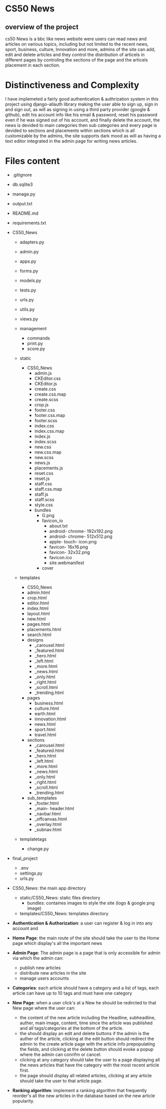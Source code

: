 # CS50 News  

## overview of the project
cs50 News is a bbc like news website were users can read news and articles on various topics, including but not limited to the recent news, sport, business, culture, Innovation and more, admins of the site can add, edit and delete articles and they control the distribution of articels in different pages by controling the sections of the page and the articels placement in each section.

# Distinctiveness and Complexity
I have implemeted a fairly good authentication & authrization system in this project using django-allauth library making the user able to sign up, sign in and sign out, as will as signing in using a third party provider (google & github), edit his account info like his email & password, reset his password even if he was signed out of his account, and finally delete the account, the news is devided to main categories then sub categories and every page is devided to sections and placements within sections which is all customizable by the admins, the site supports dark mood as will as having a text editor integrated in the admin page for writing news articles.

# Files content
- .gitignore
- db.sqlite3
- manage.py
- output.txt
- README.md
- requirements.txt
- CS50_News
    - adapters.py
    - admin.py
    - apps.py
    - forms.py
    - models.py
    - tests.py
    - urls.py
    - utils.py
    - views.py
    - management
        - commands
        - print.py
        - score.py
             
    - static
        - CS50_News
            - admin.js
            - CKEditor.css
            - CKEditor.js
            - create.css
            - create.css.map
            - create.scss
            - crop.js
            - footer.css
            - footer.css.map
            - footer.scss
            - index.css
            - index.css.map
            - index.js
            - index.scss
            - new.css
            - new.css.map
            - new.scss
            - news.js
            - placements.js
            - reset.css
            - reset.js
            - staff.css
            - staff.css.map
            - staff.js
            - staff.scss
            - style.css
            - bundles
                - G.png
                - favicon_io
                    - about.txt
                    - android- chrome- 192x192.png
                    - android- chrome- 512x512.png
                    - apple- touch- icon.png
                    - favicon- 16x16.png
                    - favicon- 32x32.png
                    - favicon.ico
                    - site.webmanifest
                - cover  
    - templates
        - CS50_News
        - admin.html
        - crop.html
        - editor.html
        - index.html
        - layout.html
        - new.html
        - pages.html
        - placements.html
        - search.html
        - designs
            - _carousel.html
            - _featured.html
            - _hero.html
            - _left.html
            - _more.html
            - _news.html
            - _only.html
            - _right.html
            - _scroll.html
            - _trending.html
         - pages
            - business.html
            - culture.html
            - earth.html
            - innovation.html
            - news.html
            - sport.html
            - travel.html  
         - sections
            - _carousel.html
            - _featured.html
            - _hero.html
            - _left.html
            - _more.html
            - _news.html
            - _only.html
            - _right.html
            - _scroll.html
            - _trending.html
         - sub_templates
            - _footer.html
            - _main- header.html
            - _navbar.html
            - _offcanvas.html
            - _overlay.html
            - _subnav.html        
    - templatetags
        - change.py 
- final_project
   - .env
   - settings.py
   - urls.py
            
- CS50_News: the main app directory
    - static/CS50_News: static files directory
        - bundles: containes images to style the site (logo & google png image)
    - templates/CS50_News: templates directory

* **Authentication & Authorization**: a user can register & log in into any account and

* **Home Page**: the main route of the site should take the user to the Home page which display's all the important news 

* **Admin Page**: The admin page is a page that is only accessible for admin via which the admin can:

    - publish new articles
    - distribute new articles in the site
    - manage users accounts

* **Categories**: each article should have a category and a list of tags, each article can have up to 10 tags and must have one category

* **New Page**: when a user click's at a New he should be redircted to that New page where the user can:

    - the content of the new article including the Headline, subheadline, auther, main image, content, time since the article was published and all tags/categories at the bottom of the article.
    - the should display an edit and delete buttons if the admin is the auther of the article, clicking at the edit button should redirect the admin to the create article page with the article info prepopulating the fields, and clicking at the delete button should evoke a popup where the admin can conrifm or cancel.
    - clicking at any category should take the user to a page displaying all the news articles that have the category with the most recent article first.
    - the page should display all related articles, clicking at any article should take the user to that article page.

* **Ranking algorithm**: implement a ranking algorithm that frequently reorder's all the new articles in the database based on the new article popularity.
